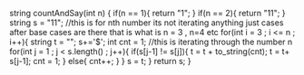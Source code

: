 string countAndSay(int n) {
if(n == 1){
return "1";
}
if(n == 2){
return "11";
}
string s = "11";
//this is for nth number its not iterating anything just cases after base cases are there that is what is n = 3 , n=4 etc
for(int i = 3 ; i <= n ; i++){
string t = "";
s+='$';
int cnt = 1;
//this is iterating through the number n
for(int j = 1 ; j < s.length() ; j++){
if(s[j-1] != s[j]){
t = t + to_string(cnt);
t = t+ s[j-1];
cnt = 1;
}
else{
cnt++;
}
}
s = t;
}
return s;
}